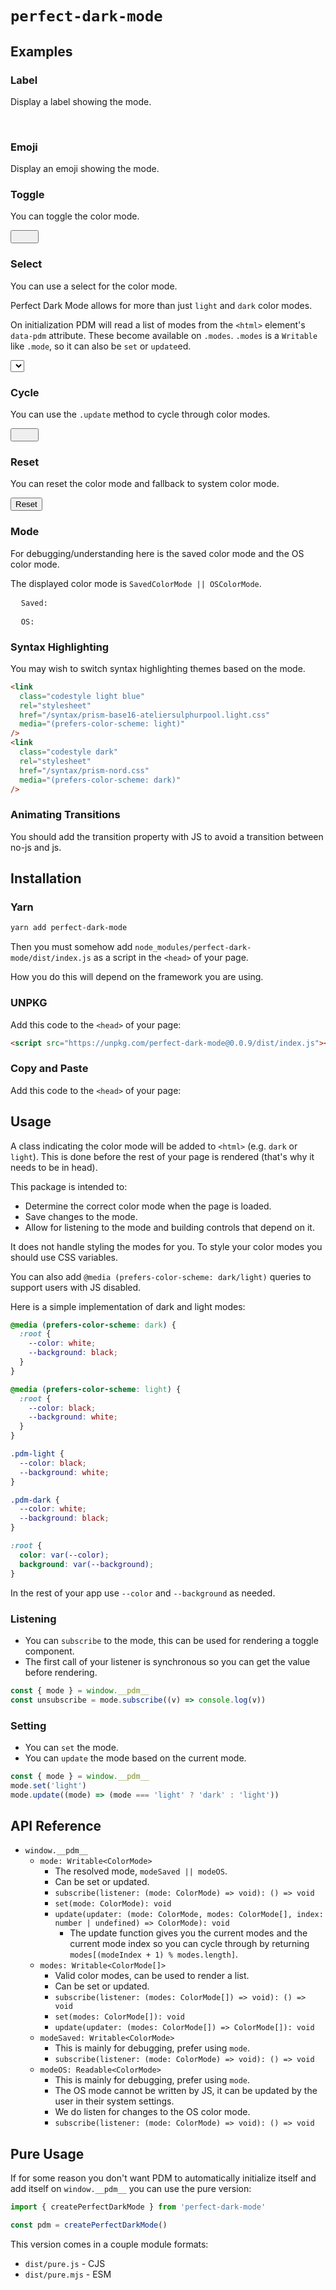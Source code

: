 # `perfect-dark-mode`

## Examples

### Label

Display a label showing the mode.

<span class="pdm-label" style="visibility: hidden;">Light</span>

<include lang="js" src="./components/label.js" />

### Emoji

Display an emoji showing the mode.

<i class="pdm-emoji emoji light" style="visibility: hidden;"></i>

<include lang="js" src="./components/emoji.js" />

### Toggle

You can toggle the color mode.

<button class="pdm-toggle min-w-1 rounded-sm focus:outline-none focus:shadow-outline">
  <i class="pdm-emoji emoji light" style="visibility: hidden;"></i>
  <span class="pdm-label ml-1" style="visibility: hidden;">Light</span>
</button>

<include lang="js" src="./components/toggle-button.js" />

### Select

You can use a select for the color mode.

Perfect Dark Mode allows for more than just `light` and `dark` color modes.

On initialization PDM will read a list of modes from the `<html>` element's `data-pdm` attribute.
These become available on `.modes`.
`.modes` is a `Writable` like `.mode`, so it can also be `set` or `update`ed.

<select class="pdm-select min-w-1 form-select bg-color text-background focus:outline-none focus:shadow-outline border-0 focus:border-0">
  Light
</select>

<include lang="js" src="./components/select.js" />

### Cycle

You can use the `.update` method to cycle through color modes.

<button class="pdm-cycle min-w-1 rounded-sm focus:outline-none focus:shadow-outline">
  <i class="pdm-emoji emoji light" style="visibility: hidden;"></i>
  <span class="pdm-label ml-1" style="visibility: hidden;">Light</span>
</button>

<include lang="js" src="./components/cycle-button.js" />

### Reset

You can reset the color mode and fallback to system color mode.

<button class="pdm-reset min-w-1 rounded-sm focus:outline-none focus:shadow-outline">
  Reset
</button>

<include lang="js" src="./components/reset-button.js" />

### Mode

For debugging/understanding here is the saved color mode and the OS color mode.

The displayed color mode is `SavedColorMode || OSColorMode`.

<pre>
  <code class="pdm-mode-saved">Saved:</code>
</pre>

<pre>
  <code class="pdm-mode-os">OS:</code>
</pre>

<include lang="js" src="./components/mode.js" />

### Syntax Highlighting

You may wish to switch syntax highlighting themes based on the mode.

```html
<link
  class="codestyle light blue"
  rel="stylesheet"
  href="/syntax/prism-base16-ateliersulphurpool.light.css"
  media="(prefers-color-scheme: light)"
/>
<link
  class="codestyle dark"
  rel="stylesheet"
  href="/syntax/prism-nord.css"
  media="(prefers-color-scheme: dark)"
/>
```

<include lang="js" src="./components/syntax-highlight.js" />

### Animating Transitions

You should add the transition property with JS to avoid a transition between no-js and js.

<include lang="js" src="./components/root.js" />

## Installation

### Yarn

```bash
yarn add perfect-dark-mode
```

Then you must somehow add `node_modules/perfect-dark-mode/dist/index.js` as a script in the `<head>` of your page.

How you do this will depend on the framework you are using.

### UNPKG

Add this code to the `<head>` of your page:

```html
<script src="https://unpkg.com/perfect-dark-mode@0.0.9/dist/index.js"></script>
```

### Copy and Paste

Add this code to the `<head>` of your page:

<copy src="./dist/perfect-dark-mode/dist/index.js" />

## Usage

A class indicating the color mode will be added to `<html>` (e.g. `dark` or `light`).
This is done before the rest of your page is rendered (that's why it needs to be in head).

This package is intended to:

- Determine the correct color mode when the page is loaded.
- Save changes to the mode.
- Allow for listening to the mode and building controls that depend on it.

It does not handle styling the modes for you.
To style your color modes you should use CSS variables.

You can also add `@media (prefers-color-scheme: dark/light)` queries to support users with JS disabled.

Here is a simple implementation of dark and light modes:

```css
@media (prefers-color-scheme: dark) {
  :root {
    --color: white;
    --background: black;
  }
}

@media (prefers-color-scheme: light) {
  :root {
    --color: black;
    --background: white;
  }
}

.pdm-light {
  --color: black;
  --background: white;
}

.pdm-dark {
  --color: white;
  --background: black;
}

:root {
  color: var(--color);
  background: var(--background);
}
```

In the rest of your app use `--color` and `--background` as needed.

### Listening

- You can `subscribe` to the mode, this can be used for rendering a toggle component.
- The first call of your listener is synchronous so you can get the value before rendering.

```js
const { mode } = window.__pdm__
const unsubscribe = mode.subscribe((v) => console.log(v))
```

### Setting

- You can `set` the mode.
- You can `update` the mode based on the current mode.

```js
const { mode } = window.__pdm__
mode.set('light')
mode.update((mode) => (mode === 'light' ? 'dark' : 'light'))
```

## API Reference

- `window.__pdm__`
  - `mode: Writable<ColorMode>`
    - The resolved mode, `modeSaved || modeOS`.
    - Can be set or updated.
    - `subscribe(listener: (mode: ColorMode) => void): () => void`
    - `set(mode: ColorMode): void`
    - `update(updater: (mode: ColorMode, modes: ColorMode[], index: number | undefined) => ColorMode): void`
      - The update function gives you the current modes and the current mode index so you can cycle
        through by returning `modes[(modeIndex + 1) % modes.length]`.
  - `modes: Writable<ColorMode[]>`
    - Valid color modes, can be used to render a list.
    - Can be set or updated.
    - `subscribe(listener: (modes: ColorMode[]) => void): () => void`
    - `set(modes: ColorMode[]): void`
    - `update(updater: (modes: ColorMode[]) => ColorMode[]): void`
  - `modeSaved: Writable<ColorMode>`
    - This is mainly for debugging, prefer using `mode`.
    - `subscribe(listener: (mode: ColorMode) => void): () => void`
  - `modeOS: Readable<ColorMode>`
    - This is mainly for debugging, prefer using `mode`.
    - The OS mode cannot be written by JS, it can
      be updated by the user in their system settings.
    - We do listen for changes to the OS color mode.
    - `subscribe(listener: (mode: ColorMode) => void): () => void`

## Pure Usage

If for some reason you don't want PDM to automatically initialize itself and add itself on `window.__pdm__` you can use the pure version:

```js
import { createPerfectDarkMode } from 'perfect-dark-mode'

const pdm = createPerfectDarkMode()
```

This version comes in a couple module formats:

- `dist/pure.js` - CJS
- `dist/pure.mjs` - ESM

<markdown src="../../packages/react-perfect-dark-mode/README.md" />

<markdown src="../../packages/gatsby-plugin-perfect-dark-mode/README.md" />

<markdown src="../../packages/next-plugin-perfect-dark-mode/README.md" />

<markdown src="../../packages/vue-perfect-dark-mode/README.md" />
